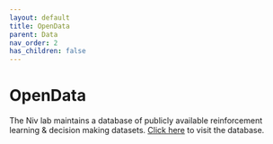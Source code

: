 ```yaml
---
layout: default
title: OpenData
parent: Data
nav_order: 2
has_children: false
---
```


# OpenData

The Niv lab maintains a database of publicly available reinforcement learning & decision making datasets. [Click here](https://nivlab.github.io/opendata/) to visit the database.
